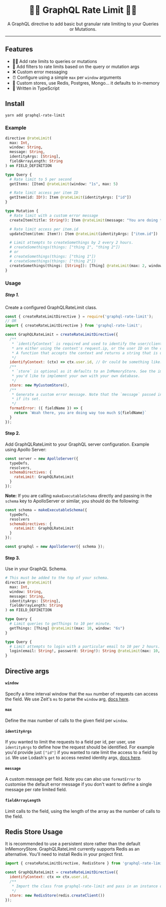 
<h1 align="center">💂‍♀️ GraphQL Rate Limit 💂‍♂️</h1>

<p align="center">
A GraphQL directive to add basic but granular rate limiting to your Queries or Mutations.
</p>

---

## Features

- 💂‍♀️ Add rate limits to queries or mutations 
- 🔑 Add filters to rate limits based on the query or mutation args
- ❌ Custom error messaging
- ⏰ Configure using a simple `max` per `window` arguments
- 💼 Custom stores, use Redis, Postgres, Mongo... it defaults to in-memory
- 💪 Written in TypeScript


## Install

```sh
yarn add graphql-rate-limit
```

### Example

```graphql
directive @rateLimit(
  max: Int, 
  window: String,
  message: String, 
  identityArgs: [String], 
  fieldArrayLength: String
) on FIELD_DEFINITION

type Query {
  # Rate limit to 5 per second
  getItems: [Item] @rateLimit(window: "1s", max: 5)

  # Rate limit access per item ID
  getItem(id: ID!): Item @rateLimit(identityArgs: ["id"])
}

type Mutation {
  # Rate limit with a custom error message
  createItem(title: String!): Item @rateLimit(message: "You are doing that too often.")

  # Rate limit access per item.id
  updateItem(item: Item!): Item @rateLimit(identityArgs: ["item.id"])

  # Limit attempts to createSomethings by 2 every 2 hours.
  # createSomethings(things: ["thing 1", "thing 2"])
  # or
  # createSomethings(things: ["thing 1"])
  # createSomethings(things: ["thing 2"])
  createSomethings(things: [String]): [Thing] @rateLimit(max: 2, window: "2h", fieldArrayLength: "things")
}
```

### Usage

##### Step 1. 

Create a configured GraphQLRateLimit class.

```js
const { createRateLimitDirective } = require('graphql-rate-limit');
// OR
import { createRateLimitDirective } from 'graphql-rate-limit';

const GraphQLRateLimit = createRateLimitDirective({
  /**
   * `identifyContext` is required and used to identify the user/client. The most likely cases
   * are either using the context's request.ip, or the user ID on the context.
   * A function that accepts the context and returns a string that is used to identify the user.
   */
  identifyContext: (ctx) => ctx.user.id, // Or could be something like: return ctx.req.ip;
  /**
   * `store` is optional as it defaults to an InMemoryStore. See the implementation of InMemoryStore if 
   * you'd like to implement your own with your own database.
   */
  store: new MyCustomStore(),
  /**
   * Generate a custom error message. Note that the `message` passed in to the directive will be used 
   * if its set.
   */
  formatError: ({ fieldName }) => {
    return `Woah there, you are doing way too much ${fieldName}`
  }
});
```

#### Step 2.

Add GraphQLRateLimit to your GraphQL server configuration. Example using Apollo Server:

```js
const server = new ApolloServer({
  typeDefs,
  resolvers,
  schemaDirectives: {
    rateLimit: GraphQLRateLimit
  }
});
```

**Note:** If you are calling `makeExecutableSchema` directly and passing in the `schema` key to ApolloServer or similar, you should do the following:

```js
const schema = makeExecutableSchema({
  typeDefs,
  resolvers
  schemaDirectives: {
    rateLimit: GraphQLRateLimit
  }
});

const graphql = new ApolloServer({ schema });
```


#### Step 3.

Use in your GraphQL Schema.

```graphql
# This must be added to the top of your schema.
directive @rateLimit(
  max: Int, 
  window: String,
  message: String, 
  identityArgs: [String], 
  fieldArrayLength: String
) on FIELD_DEFINITION

type Query {
  # Limit queries to getThings to 10 per minute.
  getThings: [Thing] @rateLimit(max: 10, window: "6s")
}

type Query {
  # Limit attempts to login with a particular email to 10 per 2 hours.
  login(email: String!, password: String!): String @rateLimit(max: 10, window: "2h", identityArgs: ["email"])
}
```

## Directive args

#### `window`

Specify a time interval window that the `max` number of requests can access the field. We use Zeit's `ms` to parse the `window` arg, [docs here](https://github.com/zeit/ms).

#### `max`

Define the max number of calls to the given field per `window`.

#### `identityArgs`

If you wanted to limit the requests to a field per id, per user, use `identityArgs` to define how the request should be identified. For example you'd provide just `["id"]` if you wanted to rate limit the access to a field by `id`. We use Lodash's `get` to access nested identity args, [docs here](https://lodash.com/docs/4.17.11#get).

#### `message`

A custom message per field. Note you can also use `formatError` to customise the default error message if you don't want to define a single message per rate limited field.

#### `fieldArrayLength`

Limit calls to the field, using the length of the array as the number of calls to the field.


## Redis Store Usage

It is recommended to use a persistent store rather than the default InMemoryStore. GraphQLRateLimit currently supports Redis as an alternative. You'll need to install Redis in your project first. 

```js
import { createRateLimitDirective, RedisStore } from 'graphql-rate-limit';

const GraphQLRateLimit = createRateLimitDirective({
  identifyContext: ctx => ctx.user.id,
  /**
   * Import the class from graphql-rate-limit and pass in an instance of redis client to the constructor
   */
  store: new RedisStore(redis.createClient())
});
```



